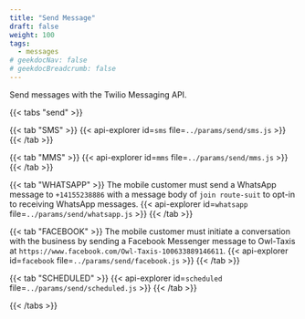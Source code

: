 ```yaml
---
title: "Send Message"
draft: false
weight: 100
tags:
  - messages
# geekdocNav: false
# geekdocBreadcrumb: false
---
```


Send messages with the Twilio Messaging API.

{{< tabs "send" >}}

{{< tab "SMS" >}}
{{< api-explorer id=`sms` file=`../params/send/sms.js` >}}
{{< /tab >}}

{{< tab "MMS" >}}
{{< api-explorer id=`mms` file=`../params/send/mms.js` >}}
{{< /tab >}}

{{< tab "WHATSAPP" >}}
The mobile customer must send a WhatsApp message to `+14155238886` with a message body of  `join route-suit` to opt-in to receiving WhatsApp messages.
{{< api-explorer id=`whatsapp` file=`../params/send/whatsapp.js` >}}
{{< /tab >}}

{{< tab "FACEBOOK" >}}
The mobile customer must initiate a conversation with the business by sending a Facebook Messenger message to Owl-Taxis at `https://www.facebook.com/Owl-Taxis-100633889146611`.
{{< api-explorer id=`facebook` file=`../params/send/facebook.js` >}}
{{< /tab >}}

{{< tab "SCHEDULED" >}}
{{< api-explorer id=`scheduled` file=`../params/send/scheduled.js` >}}
{{< /tab >}}

{{< /tabs >}}

